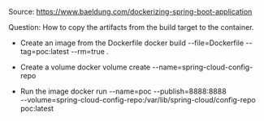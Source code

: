 

Source: https://www.baeldung.com/dockerizing-spring-boot-application


Question: How to copy the artifacts from the build target to the container.



* Create an image from the Dockerfile
docker build --file=Dockerfile --tag=poc:latest --rm=true .

* Create a volume
docker volume create --name=spring-cloud-config-repo

* Run the image
docker run --name=poc --publish=8888:8888 \
     --volume=spring-cloud-config-repo:/var/lib/spring-cloud/config-repo poc:latest
